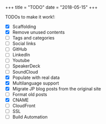 +++
title = "TODO"
date = "2018-05-15"
+++

TODOs to make it work!:

- [x] Scaffolding
- [x] Remove unused contents
- [ ] Tags and categories
- [ ] Social links
 - [ ] GitHub
 - [ ] LinkedIn
 - [ ] Youtube
 - [ ] SpeakerDeck
 - [ ] SoundCloud
- [x] Populate with real data
- [x] Multilanguage support
- [x] Migrate JP blog posts from the original site
 - [ ] Format old posts
- [x] CNAME
- [ ] CloudFront
- [ ] SSL
- [ ] Build Automation
